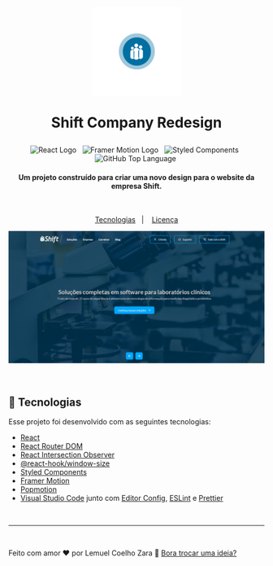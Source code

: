 <h1 align="center">
  <img alt="" src=".github/shift.gif" width="175px">
  
  <br>

  Shift Company Redesign
</h1>

<p align="center">
  <img alt="React Logo" src="https://img.shields.io/badge/React.js-v17.0.1-006494?logo=react">&nbsp;&nbsp;
  <img alt="Framer Motion Logo" src="https://img.shields.io/badge/Framer%20Motion-v3.2.2-006494?logo=data:image/png;base64,iVBORw0KGgoAAAANSUhEUgAAACAAAAAgCAQAAADZc7J/AAAAaUlEQVR42s3VwREAIQhDUUtP59iACjvvspyZr0JM1vpVVWpUjOBb8EN4FjxO3ggvlXXB0rq3nypfzitEXMceBUwRT/lFARNE+w2jgA4xsqMo4IU4CZdtlZ2ZzZ3zgSOGU4qDjrOS47br2OZryGNFM/VEAAAAAElFTkSuQmCC">&nbsp;&nbsp;
  <img alt="Styled Components" src="https://img.shields.io/badge/Styled%20Components-v5.2.1-006494?logo=styled-components">&nbsp;&nbsp;
  <img alt="GitHub Top Language" src="https://img.shields.io/github/languages/top/lemuelzara/shift.svg?logo=typescript">
  <img alt="">
</p>

<h4 align="center">Um projeto construído para criar uma novo design para o website da empresa Shift.
</h4>

<br>

<p align="center">
  <a href="#rocket-technologies">Tecnologias</a>&nbsp;&nbsp;&nbsp;|&nbsp;&nbsp;&nbsp;
  <a href="memo-license">Licença</a>
</p>

<p align="center">
  <img src=".github/screen.png">
</p>

<br>

## :rocket: Tecnologias

Esse projeto foi desenvolvido com as seguintes tecnologias:

- [React](https://reactjs.org)
- [React Router DOM](https://www.npmjs.com/package/react-router-dom)
- [React Intersection Observer](https://github.com/thebuilder/react-intersection-observer#readme)
- [@react-hook/window-size](https://www.npmjs.com/package/@react-hook/window-size)
- [Styled Components](https://github.com/styled-components/styled-components)
- [Framer Motion](https://github.com/framer/motion)
- [Popmotion](https://github.com/popmotion/popmotion)
- [Visual Studio Code](vscode) junto com [Editor Config](vceditconfig), [ESLint](vceslint) e [Prettier]()

[vscode]: https://code.visualstudio.com/
[vceditconfig]: https://marketplace.visualstudio.com/items?itemName=EditorConfig.EditorConfig
[vceslint]: https://marketplace.visualstudio.com/items?itemName=dbaeumer.vscode-eslint
[vcprettier]: https://marketplace.visualstudio.com/items?itemName=esbenp.prettier-vscode

<br>

---

<br>

Feito com amor ♥ por Lemuel Coelho Zara :wave: [Bora trocar uma ideia?](https://linkedin.com/in/lemuelzara)